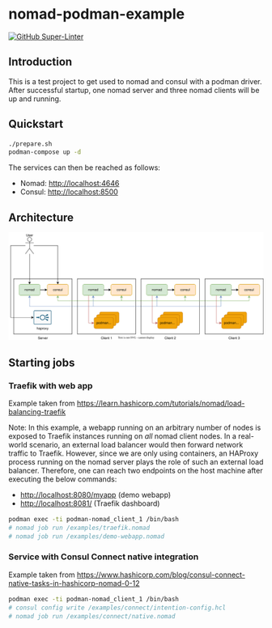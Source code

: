 # nomad-podman-example

[![GitHub Super-Linter](https://github.com/tropicalwave/nomad-podman/workflows/Lint%20Code%20Base/badge.svg)](https://github.com/marketplace/actions/super-linter)

## Introduction

This is a test project to get used to nomad and consul
with a podman driver. After successful startup, one nomad
server and three nomad clients will be up and running.

## Quickstart

```bash
./prepare.sh
podman-compose up -d
```

The services can then be reached as follows:

* Nomad: <http://localhost:4646>
* Consul: <http://localhost:8500>

## Architecture

![Architecture](/images/architecture.svg)

## Starting jobs

### Traefik with web app

Example taken from <https://learn.hashicorp.com/tutorials/nomad/load-balancing-traefik>

Note: In this example, a webapp running on an arbitrary number of nodes
is exposed to Traefik instances running on _all_ nomad client nodes. In a
real-world scenario, an external load balancer would then forward network
traffic to Traefik. However, since we are only using containers, an
HAProxy process running on the nomad server plays the role of such an
external load balancer. Therefore, one can reach two endpoints on the
host machine after executing the below commands:

* <http://localhost:8080/myapp> (demo webapp)
* <http://localhost:8081/> (Traefik dashboard)

```bash
podman exec -ti podman-nomad_client_1 /bin/bash
# nomad job run /examples/traefik.nomad
# nomad job run /examples/demo-webapp.nomad
```

### Service with Consul Connect native integration

Example taken from <https://www.hashicorp.com/blog/consul-connect-native-tasks-in-hashicorp-nomad-0-12>

```bash
podman exec -ti podman-nomad_client_1 /bin/bash
# consul config write /examples/connect/intention-config.hcl
# nomad job run /examples/connect/native.nomad
```
